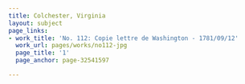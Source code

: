 ```yaml
---
title: Colchester, Virginia
layout: subject
page_links:
- work_title: 'No. 112: Copie lettre de Washington - 1781/09/12'
  work_url: pages/works/no112-jpg
  page_title: '1'
  page_anchor: page-32541597

---
```


